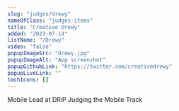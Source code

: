 ```yaml
---
slug: "judges/drewy"
nameOfClass: "judges-items"
title: "Creative Drewy"
added: "2023-07-14"
listName: "/Drewy"
video: "false"
popupImageSrc: "drewy.jpg"
popupImageAlt: "App screenshot"
popupGithubLink: "https://twitter.com/creativedrewy"
popupLiveLink: ""
techIcons: []
---
```


Mobile Lead at DRiP
Judging the Mobile Track
